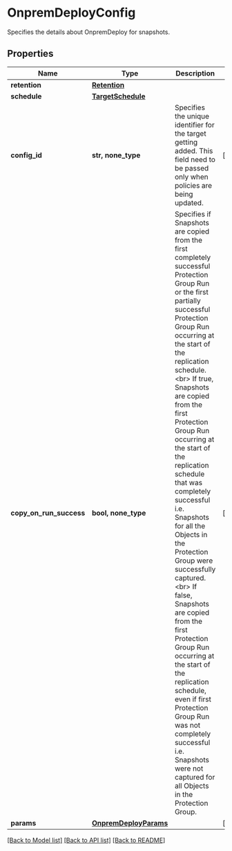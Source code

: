 # OnpremDeployConfig

Specifies the details about OnpremDeploy for snapshots.

## Properties
Name | Type | Description | Notes
------------ | ------------- | ------------- | -------------
**retention** | [**Retention**](Retention.md) |  | 
**schedule** | [**TargetSchedule**](TargetSchedule.md) |  | 
**config_id** | **str, none_type** | Specifies the unique identifier for the target getting added. This field need to be passed only when policies are being updated. | [optional] 
**copy_on_run_success** | **bool, none_type** | Specifies if Snapshots are copied from the first completely successful Protection Group Run or the first partially successful Protection Group Run occurring at the start of the replication schedule. &lt;br&gt; If true, Snapshots are copied from the first Protection Group Run occurring at the start of the replication schedule that was completely successful i.e. Snapshots for all the Objects in the Protection Group were successfully captured. &lt;br&gt; If false, Snapshots are copied from the first Protection Group Run occurring at the start of the replication schedule, even if first Protection Group Run was not completely successful i.e. Snapshots were not captured for all Objects in the Protection Group. | [optional] 
**params** | [**OnpremDeployParams**](OnpremDeployParams.md) |  | [optional] 

[[Back to Model list]](../README.md#documentation-for-models) [[Back to API list]](../README.md#documentation-for-api-endpoints) [[Back to README]](../README.md)


